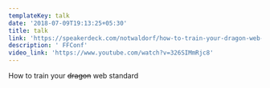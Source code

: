 ```yaml
---
templateKey: talk
date: '2018-07-09T19:13:25+05:30'
title: talk
link: 'https://speakerdeck.com/notwaldorf/how-to-train-your-dragon-web-standard'
description: ' FFConf'
video_link: 'https://www.youtube.com/watch?v=326SIMmRjc8'
---
```

How to train your ~~dragon~~ web standard
